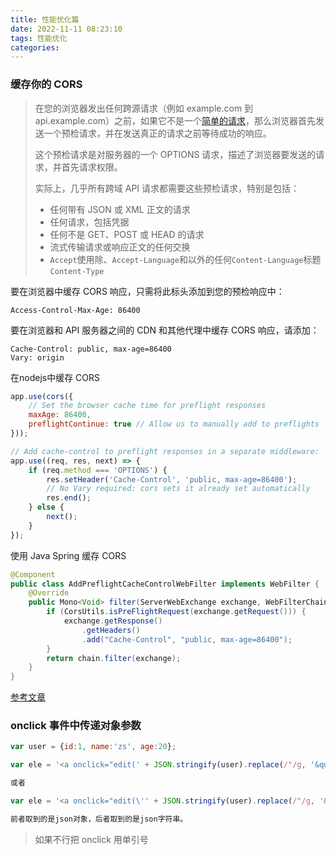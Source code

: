 ```yaml
---
title: 性能优化篇
date: 2022-11-11 08:23:10
tags: 性能优化
categories: 
---
```




### 缓存你的 CORS

> 在您的浏览器发出任何跨源请求（例如 example.com 到 api.example.com）之前，如果它不是一个[简单的请求](https://developer.mozilla.org/en-US/docs/Web/HTTP/CORS#simple_requests)，那么浏览器首先发送一个预检请求，并在发送真正的请求之前等待成功的响应。
>
> 这个预检请求是对服务器的一个 OPTIONS 请求，描述了浏览器要发送的请求，并首先请求权限。
>
> 实际上，几乎所有跨域 API 请求都需要这些预检请求，特别是包括：
>
> - 任何带有 JSON 或 XML 正文的请求
> - 任何请求，包括凭据
> - 任何不是 GET、POST 或 HEAD 的请求
> - 流式传输请求或响应正文的任何交换
> - `Accept`使用除、`Accept-Language`和以外的任何`Content-Language`标题`Content-Type`

要在浏览器中缓存 CORS 响应，只需将此标头添加到您的预检响应中：

```text
Access-Control-Max-Age: 86400
```

要在浏览器和 API 服务器之间的 CDN 和其他代理中缓存 CORS 响应，请添加：

```text
Cache-Control: public, max-age=86400
Vary: origin
```

在nodejs中缓存 CORS

```js
app.use(cors({
    // Set the browser cache time for preflight responses
    maxAge: 86400,
    preflightContinue: true // Allow us to manually add to preflights
}));

// Add cache-control to preflight responses in a separate middleware:
app.use((req, res, next) => {
    if (req.method === 'OPTIONS') {
        res.setHeader('Cache-Control', 'public, max-age=86400');
        // No Vary required: cors sets it already set automatically
        res.end();
    } else {
        next();
    }
});
```

使用 Java Spring 缓存 CORS

```java
@Component
public class AddPreflightCacheControlWebFilter implements WebFilter {
    @Override
    public Mono<Void> filter(ServerWebExchange exchange, WebFilterChain chain) {
        if (CorsUtils.isPreFlightRequest(exchange.getRequest())) {
            exchange.getResponse()
                .getHeaders()
                .add("Cache-Control", "public, max-age=86400");
        }
        return chain.filter(exchange);
    }
}
```

[参考文章](https://httptoolkit.com/blog/cache-your-cors/)



### onclick 事件中传递对象参数

```js
var user = {id:1, name:'zs', age:20};

var ele = '<a οnclick="edit(' + JSON.stringify(user).replace(/"/g, '&quot;') + ');">修改</a>';

或者

var ele = '<a οnclick="edit(\'' + JSON.stringify(user).replace(/"/g, '&quot;') + '\');">修改</a>';

前者取到的是json对象，后者取到的是json字符串。
```

> 如果不行把 onclick 用单引号